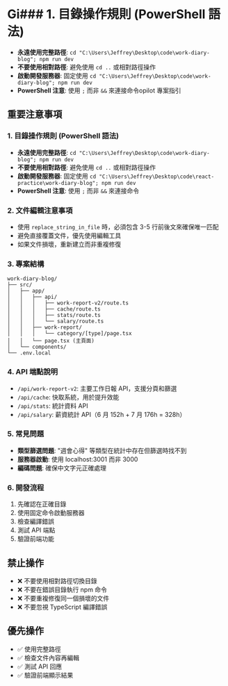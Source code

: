 # Gi### 1. 目錄操作規則 (PowerShell 語法)

- **永遠使用完整路徑**: `cd "C:\Users\Jeffrey\Desktop\code\work-diary-blog"; npm run dev`
- **不要使用相對路徑**: 避免使用 `cd ..` 或相對路徑操作
- **啟動開發服務器**: 固定使用 `cd "C:\Users\Jeffrey\Desktop\code\work-diary-blog"; npm run dev`
- **PowerShell 注意**: 使用 `;` 而非 `&&` 來連接命令opilot 專案指引

## 重要注意事項

### 1. 目錄操作規則 (PowerShell 語法)

- **永遠使用完整路徑**: `cd "C:\Users\Jeffrey\Desktop\code\work-diary-blog"; npm run dev`
- **不要使用相對路徑**: 避免使用 `cd ..` 或相對路徑操作
- **啟動開發服務器**: 固定使用 `cd "C:\Users\Jeffrey\Desktop\code\react-practice\work-diary-blog"; npm run dev`
- **PowerShell 注意**: 使用 `;` 而非 `&&` 來連接命令

### 2. 文件編輯注意事項

- 使用 `replace_string_in_file` 時，必須包含 3-5 行前後文來確保唯一匹配
- 避免直接覆蓋文件，優先使用編輯工具
- 如果文件損壞，重新建立而非重複修復

### 3. 專案結構

```
work-diary-blog/
├── src/
│   ├── app/
│   │   ├── api/
│   │   │   ├── work-report-v2/route.ts
│   │   │   ├── cache/route.ts
│   │   │   ├── stats/route.ts
│   │   │   └── salary/route.ts
│   │   ├── work-report/
│   │   │   └── category/[type]/page.tsx
│   │   └── page.tsx (主頁面)
│   └── components/
└── .env.local
```

### 4. API 端點說明

- `/api/work-report-v2`: 主要工作日報 API，支援分頁和篩選
- `/api/cache`: 快取系統，用於提升效能
- `/api/stats`: 統計資料 API
- `/api/salary`: 薪資統計 API（6 月 152h + 7 月 176h = 328h）

### 5. 常見問題

- **類型篩選問題**: "週會心得" 等類型在統計中存在但篩選時找不到
- **服務器啟動**: 使用 localhost:3001 而非 3000
- **編碼問題**: 確保中文字元正確處理

### 6. 開發流程

1. 先確認在正確目錄
2. 使用固定命令啟動服務器
3. 檢查編譯錯誤
4. 測試 API 端點
5. 驗證前端功能

## 禁止操作

- ❌ 不要使用相對路徑切換目錄
- ❌ 不要在錯誤目錄執行 npm 命令
- ❌ 不要重複修復同一個損壞的文件
- ❌ 不要忽視 TypeScript 編譯錯誤

## 優先操作

- ✅ 使用完整路徑
- ✅ 檢查文件內容再編輯
- ✅ 測試 API 回應
- ✅ 驗證前端顯示結果
